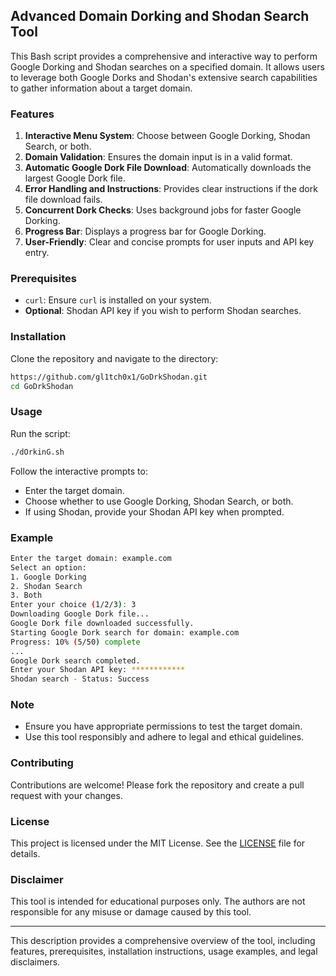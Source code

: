 
## Advanced Domain Dorking and Shodan Search Tool

This Bash script provides a comprehensive and interactive way to perform Google Dorking and Shodan searches on a specified domain. It allows users to leverage both Google Dorks and Shodan's extensive search capabilities to gather information about a target domain.

### Features

1. **Interactive Menu System**: Choose between Google Dorking, Shodan Search, or both.
2. **Domain Validation**: Ensures the domain input is in a valid format.
3. **Automatic Google Dork File Download**: Automatically downloads the largest Google Dork file.
4. **Error Handling and Instructions**: Provides clear instructions if the dork file download fails.
5. **Concurrent Dork Checks**: Uses background jobs for faster Google Dorking.
6. **Progress Bar**: Displays a progress bar for Google Dorking.
7. **User-Friendly**: Clear and concise prompts for user inputs and API key entry.

### Prerequisites

- `curl`: Ensure `curl` is installed on your system.
- **Optional**: Shodan API key if you wish to perform Shodan searches.

### Installation

Clone the repository and navigate to the directory:
```bash
https://github.com/gl1tch0x1/GoDrkShodan.git
cd GoDrkShodan
```

### Usage

Run the script:
```bash
./dOrkinG.sh
```

Follow the interactive prompts to:
- Enter the target domain.
- Choose whether to use Google Dorking, Shodan Search, or both.
- If using Shodan, provide your Shodan API key when prompted.

### Example

```bash
Enter the target domain: example.com
Select an option:
1. Google Dorking
2. Shodan Search
3. Both
Enter your choice (1/2/3): 3
Downloading Google Dork file...
Google Dork file downloaded successfully.
Starting Google Dork search for domain: example.com
Progress: 10% (5/50) complete
...
Google Dork search completed.
Enter your Shodan API key: ************
Shodan search - Status: Success
```

### Note

- Ensure you have appropriate permissions to test the target domain.
- Use this tool responsibly and adhere to legal and ethical guidelines.

### Contributing

Contributions are welcome! Please fork the repository and create a pull request with your changes.

### License

This project is licensed under the MIT License. See the [LICENSE](LICENSE) file for details.

### Disclaimer

This tool is intended for educational purposes only. The authors are not responsible for any misuse or damage caused by this tool.

---

This description provides a comprehensive overview of the tool, including features, prerequisites, installation instructions, usage examples, and legal disclaimers.
